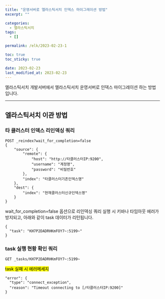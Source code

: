 ```yaml
---
title: "운영서버로 엘라스틱서치 인덱스 마이그레이션 방법"
excerpt: ""

categories:
  - 엘라스틱서치
tags:
  - []

permalink: /elk/2023-02-23-1

toc: true
toc_sticky: true

date: 2023-02-23
last_modified_at: 2023-02-23
---
```


엘라스틱서치 개발서버에서 엘라스틱서치 운영서버로 인덱스 마이그레이션 하는 방법입니다.

---

## 엘라스틱서치 이관 방법

### 타 클러스터 인덱스 리인덱싱 쿼리
```
POST _reindex?wait_for_completion=false
{
    "source": {
        "remote": {
            "host": "http://타클러스터IP:9200",
            "username": "계정명",
            "password": "비밀번호"
        },
        "index": "타클러스터기존인덱스명"
    },
    "dest": {
        "index": "현재클러스터신규인덱스명"
    }
}
```
wait_for_completion=false 옵션으로 리인덱싱 쿼리 실행 시 키바나 타임아웃 에러가 방지되고, 아래와 같이 task 데이터가 리턴됩니다.
```
{
  "task": "KH7P2DADRHKmFOY7~:5199~"
}
```

### task 실행 현황 확인 쿼리
```
GET _tasks/KH7P2DADRHKmFOY7~:5199~
```

<mark>task 실패 시 에러메세지</mark>
```
"error": {
  "type": "connect_exception",
  "reason": "Timeout connecting to [/타클러스터IP:9200]"
}
```
